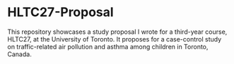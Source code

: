 # HLTC27-Proposal
This repository showcases a study proposal I wrote for a third-year course, HLTC27, at the University of Toronto. It proposes for a case-control study on traffic-related air pollution and asthma among children in Toronto, Canada.
